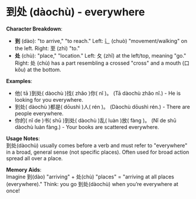 # **到处 (dàochù) - everywhere**

**Character Breakdown**:  
- **到** (dào): "to arrive," "to reach." Left: 辶 (chuò) "movement/walking" on the left. Right: 至 (zhì) "to."  
- **处** (chù): "place," "location." Left: 夂 (zhǐ) at the left/top, meaning "go." Right: 处 (chù) has a part resembling a crossed "cross" and a mouth (口 kǒu) at the bottom.

**Examples**:  
- 他( tā )到处( dàochù )找( zhǎo )你( nǐ )。 (Tā dàochù zhǎo nǐ.) - He is looking for you everywhere.  
- 到处( dàochù )都是( dōushì )人( rén )。 (Dàochù dōushì rén.) - There are people everywhere.  
- 你的( nǐ de )书( shū )到处( dàochù )乱( luàn )放( fàng )。 (Nǐ de shū dàochù luàn fàng.) - Your books are scattered everywhere.

**Usage Notes**:  
到处(dàochù) usually comes before a verb and must refer to "everywhere" in a broad, general sense (not specific places). Often used for broad action spread all over a place.

**Memory Aids**:  
Imagine 到(dào) "arriving" + 处(chù) "places" = "arriving at all places (everywhere)." Think: you go 到处(dàochù) when you’re everywhere at once!